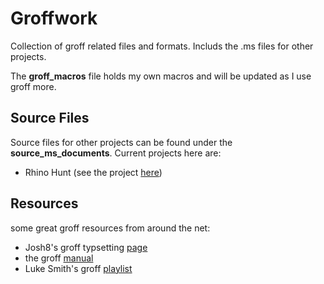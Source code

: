 # Groffwork
Collection of groff related files and formats. Includs the .ms files for other projects. 

The **groff_macros** file holds my own macros and will be updated as I use groff more.
## Source Files
Source files for other projects can be found under the **source_ms_documents**. Current projects here are:
* Rhino Hunt (see the project [here](https://github.com/c-Shott/Fullstack/blob/main/forensics/rhino_writeup.pdf))

## Resources
some great groff resources from around the net:
* Josh8's groff typsetting [page](https://josh8.com/blog/typesetting_with_groff.html)
* the groff [manual](https://www.gnu.org/software/groff/manual/html_node/index.html#SEC_Contents)
* Luke Smith's groff [playlist](https://www.youtube.com/playlist?list=PL-p5XmQHB_JRe2YeaMjPTKXSc5FqJZ_km)

